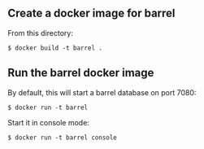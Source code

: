 
## Create a docker image for barrel

From this directory:

    $ docker build -t barrel .


## Run the barrel docker image

By default, this will start a barrel database on port 7080:

    $ docker run -t barrel

Start it in console mode:

    $ docker run -t barrel console
